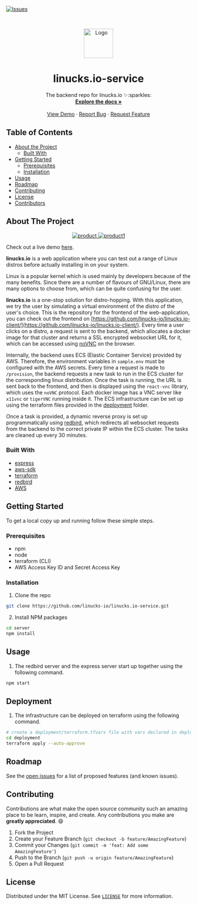 [![Issues][issues-shield]][issues-url]


<!-- PROJECT LOGO -->
<br />
<p align="center">
  <a href="https://github.com/csivitu/Template">
    <img src="https://i.ibb.co/41wHGgQ/logo.png"  alt="Logo" width="80">
  </a>

  <h1 align="center">linucks.io-service</h1>

  <p align="center">
    The backend repo for linucks.io ✨:sparkles:
    <br />
    <a href="https://github.com/csivitu/Template"><strong>Explore the docs »</strong></a>
    <br />
    <br />
    <a href="https://linucks-io.github.io/linucks.io-client/">View Demo</a>
    ·
    <a href="https://github.com/linucks-io/linucks.io-service/issues">Report Bug</a>
    ·
    <a href="https://github.com/linucks-io/linucks.io-service/issues">Request Feature</a>
  </p>
</p>



<!-- TABLE OF CONTENTS -->
## Table of Contents

* [About the Project](#about-the-project)
  * [Built With](#built-with)
* [Getting Started](#getting-started)
  * [Prerequisites](#prerequisites)
  * [Installation](#installation)
* [Usage](#usage)
* [Roadmap](#roadmap)
* [Contributing](#contributing)
* [License](#license)
* [Contributors](#contributors-)



<!-- ABOUT THE PROJECT -->
## About The Project

<p align="center">
  <a href="https://linucks-io.github.io/linucks.io-client">
    <img src="https://i.ibb.co/VQgK4HL/1.png"  alt="product">
    <img src="https://i.ibb.co/JQWpLGG/2.png"  alt="product1">
  </a>
  <p align="center">


Check out a live demo [here](https://linucks-io.github.io/linucks.io-client/).


**linucks.io** is a web application where you can test out a range of Linux distros before actually installing in on your system.


Linux is a popular kernel which is used mainly by developers because of the many benefits. Since there are a number of flavours of GNU/Linux, there
are many options to choose from, which can be quite confusing for the user.

**linucks.io** is a one-stop solution for distro-hopping. With this application, we try the user by simulating a virtual environment of the distro of the user's choice. This is the repository for the frontend of the web-application, you can check out the frontend on [https://github.com/linucks-io/linucks.io-client/](https://github.com/linucks-io/linucks.io-client/). Every time a user clicks on a distro, a request is sent to the backend, which allocates a docker image for that cluster and returns a SSL encrypted websocket URL for it, which can be accessed using [noVNC](https://github.com/novnc/noVNC) on the browser.


Internally, the backend uses ECS (Elastic Container Service) provided by AWS. Therefore, the environment variables in `sample.env` must be configured with the AWS secrets. Every time a request is made to `/provision`, the backend requests a new task to run in the ECS cluster for the corresponding linux distribution. Once the task is running, the URL is sent back to the frontend, and then is displayed using the `react-vnc` library, which uses the `noVNC` protocol. Each docker image has a VNC server like `x11vnc` or `tigerVNC` running inside it. The ECS infrastructure can be set up using the terraform files provided in the [deployment](./deployment) folder.

Once a task is provided, a dynamic reverse proxy is set up programmatically using [redbird](https://www.npmjs.com/package/redbird), which redirects all websocket requests from the backend to the correct private IP within the ECS cluster. The tasks are cleaned up every 30 minutes.

### Built With

* [express](https://expressjs.com/)
* [aws-sdk](https://aws.amazon.com/tools/)
* [terraform](https://www.terraform.io/)
* [redbird](https://www.npmjs.com/package/redbird)
* [AWS](https://portal.aws.amazon.com/gp/aws/developer/registration/index.html?nc2=h_ct&src=header_signup)

<!-- GETTING STARTED -->
## Getting Started

To get a local copy up and running follow these simple steps.

### Prerequisites

* npm
* node
* terraform (CLI)
* AWS Access Key ID and Secret Access Key

### Installation
 
1. Clone the repo
```sh
git clone https://github.com/linucks-io/linucks.io-service.git
```
2. Install NPM packages
```sh
cd server
npm install
```

<!-- USAGE EXAMPLES -->
## Usage

1. The redbird server and the express server start up together using the following command.

```sh
npm start
```

## Deployment

1. The infrastructure can be deployed on terraform using the following command.

```sh
# create a deployment/terraform.tfvars file with vars declared in deployment/variables.tf file
cd deployment
terraform apply --auto-approve
```

<!-- ROADMAP -->
## Roadmap

See the [open issues](https://github.com/linucks-io/linucks.io-service/issues) for a list of proposed features (and known issues).



<!-- CONTRIBUTING -->
## Contributing

Contributions are what make the open source community such an amazing place to be learn, inspire, and create. Any contributions you make are **greatly appreciated**.  :smile:

1. Fork the Project
2. Create your Feature Branch (`git checkout -b feature/AmazingFeature`)
3. Commit your Changes (`git commit -m 'feat: Add some AmazingFeature'`)
4. Push to the Branch (`git push -u origin feature/AmazingFeature`)
5. Open a Pull Request

<!-- LICENSE -->
## License

Distributed under the MIT License. See [`LICENSE`](./LICENSE) for more information.




<!-- MARKDOWN LINKS & IMAGES -->
<!-- https://www.markdownguide.org/basic-syntax/#reference-style-links -->
[issues-shield]: https://img.shields.io/github/issues/linucks-io/linucks.io-service.svg?style=flat-square
[issues-url]: https://github.com/linucks-io/linucks.io-service/issues
